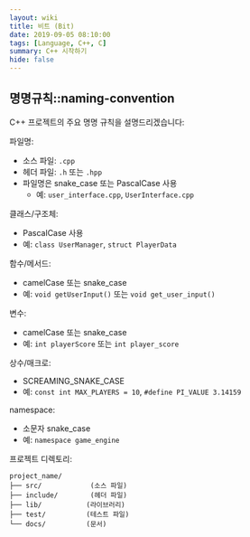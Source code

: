 ```yaml
---
layout: wiki
title: 비트 (Bit)
date: 2019-09-05 08:10:00
tags: [Language, C++, C]
summary: C++ 시작하기
hide: false
---
```


## 명명규칙::naming-convention

C++ 프로젝트의 주요 명명 규칙을 설명드리겠습니다:

파일명:
- 소스 파일: `.cpp`
- 헤더 파일: `.h` 또는 `.hpp`
- 파일명은 snake_case 또는 PascalCase 사용
    - 예: `user_interface.cpp`, `UserInterface.cpp`

클래스/구조체:
- PascalCase 사용
- 예: `class UserManager`, `struct PlayerData`

함수/메서드:
- camelCase 또는 snake_case
- 예: `void getUserInput()` 또는 `void get_user_input()`

변수:
- camelCase 또는 snake_case
- 예: `int playerScore` 또는 `int player_score`

상수/매크로:
- SCREAMING_SNAKE_CASE
- 예: `const int MAX_PLAYERS = 10`, `#define PI_VALUE 3.14159`

namespace:
- 소문자 snake_case
- 예: `namespace game_engine`

프로젝트 디렉토리:
```
project_name/
├── src/            (소스 파일)
├── include/        (헤더 파일)
├── lib/           (라이브러리)
├── test/          (테스트 파일)
└── docs/          (문서)
```



